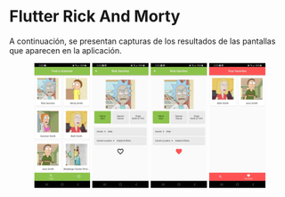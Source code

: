 # Flutter Rick And Morty

A continuación, se presentan capturas de los resultados de las pantallas que aparecen en la aplicación.

<div align="center">
    <img src="assets/app_character_list_screen.jpeg" width="20%" style="margin: 10">
    <img src="assets/app_character_unlike_screen.jpeg" width="20%" style="margin: 10">
    <img src="assets/app_character_like_screen.jpeg" width="20%" style="margin: 10">
    <img src="assets/app_favorites_screen.jpeg" width="20%" style="margin: 10">
</div>
